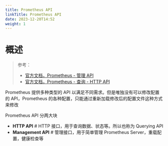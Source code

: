 ```yaml
---
title: Prometheus API
linkTitle: Prometheus API
date: 2023-12-20T14:52
weight: 1
---
```


# 概述

> 参考：
> 
> - [官方文档，Prometheus - 管理 API](https://prometheus.io/docs/prometheus/latest/management_api/)
> - [官方文档，Prometheus - 查询 - HTTP API](https://prometheus.io/docs/prometheus/latest/querying/api/)

Prometheus 提供多种类型的 API 以满足不同需求。但是唯独没有可以修改配置的 API，Prometheus 的各种配置，只能通过重新加载修改后的配置文件这种方式来修改

Prometheus API 分两大块

- **HTTP API** # HTTP 接口，用于查询数据、状态等。所以也称为 Querying API
- **Management API** # 管理接口，用于简单管理 Prometheus Server，重载配置，健康检查等
